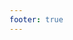 ```yaml
---
footer: true
---
```


<script setup>
import CustomComponent from './modules/Index.vue'
</script>

<CustomComponent />
